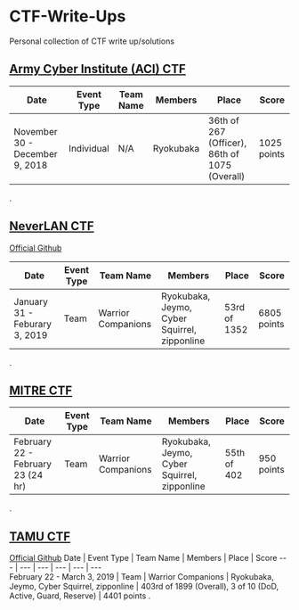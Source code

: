# CTF-Write-Ups
Personal collection of CTF write up/solutions

## [Army Cyber Institute (ACI) CTF](https://www.acictf.com/)

Date | Event Type | Team Name | Members | Place | Score
---  | ---        | ---       | ---     | ---   | ---  
November 30 - December 9, 2018 | Individual | N/A | Ryokubaka | 36th of 267 (Officer), 86th of 1075 (Overall) | 1025 points 
 .
## [NeverLAN CTF](https://neverlanctf.com/) 
[Official Github](https://github.com/NeverLAN-CTF)

Date | Event Type | Team Name | Members | Place | Score
---  | ---        | ---       | ---     | ---   | ---  
January 31 - Feburary 3, 2019 | Team | Warrior Companions | Ryokubaka, Jeymo, Cyber Squirrel, zipponline | 53rd of 1352 | 6805 points
 .
## [MITRE CTF](https://mitrestemctf.org/)

Date | Event Type | Team Name | Members | Place | Score
---  | ---        | ---       | ---     | ---   | ---  
February 22 - February 23 (24 hr) | Team | Warrior Companions | Ryokubaka, Jeymo, Cyber Squirrel, zipponline | 55th of 402 | 950 points
 .
 
 ## [TAMU CTF]() 
 [Official Github](https://github.com/tamuctf/TAMUctf-2019)
 Date | Event Type | Team Name | Members | Place | Score
---  | ---        | ---       | ---     | ---   | ---  
February 22 - March 3, 2019 | Team | Warrior Companions | Ryokubaka, Jeymo, Cyber Squirrel, zipponline | 403rd of 1899 (Overall), 3 of 10 (DoD, Active, Guard, Reserve)  | 4401 points
 .
